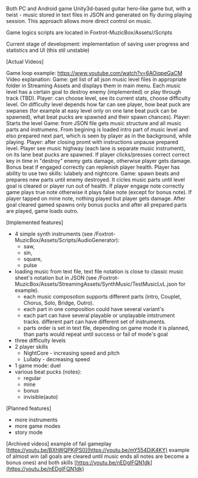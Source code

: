 Both PC and Android game Unity3d-based guitar hero-like game but, with a twist - music stored in text files in JSON and generated on fly during playing session. This approach allows more direct control on music.

Game logics scripts are located in Foxtrot-MuzicBox/Assets//Scripts

Current stage of development: implementation of saving user progress and statistics and UI (this stil unstable)

[Actual Videos]

Game loop example: https://www.youtube.com/watch?v=6AOiqpeGaCM
Video explanation:
Game: get list of all json music level files in appropriate folder in Streaming Assets and displays them in main menu. Each music level has a certain goal to destroy enemy (implemented) or play through track (TBD). 
Player: can choose level, see its current stats, choose difficulty level. On difficulty level depends how far can see player, how beat puck are swpanes (for example at easy level only on one lane beat puck can be spawned), what beat pucks are spawned and their spawn chances).
Player: Starts the level
Game: from JSON file gets music structure and all music parts and instrumens. From begining is loaded intro part of music level and elso prepared next part, which is seen by player as in the background, while playing.
Player: after closing promt with instructions unpause prepared level. Player see music highway (each lane is separate music instrument), on its lane beat pucks are spawned. If player clicks/presses correct correct key in time in "destroy" enemy gets damage, otherwise player gets damage. Bonus beat if engaged correctly can replenish player health. Player has ability to use two skills: lulabely and nightcore.
Game: spawn beats and prepares new parts until enemy destroyed. It cicles music parts until level goal is cleared or player run out of health. If player engage note correctly game plays true note otherwise it plays false note (except for bonus note). If player tapped on mine note, nothing played but player gets damage. After goal cleared gamed spawns only bonus pucks and after all prepared parts are played, game loads outro.


[Implemented features]
- 4 simple synth instruments (see /Foxtrot-MuzicBox/Assets/Scripts/AudioGenerator):
  - saw,
  - sin,
  - square,
  - pulse
- loading music from text file, text file notation is close to classic music sheet's notation but in JSON (see /Foxtrot-MuzicBox/Assets/StreamingAssets/SynthMusic/TestMusicLvL.json for example). 
  - each music composotion supports different parts (intro, Couplet, Chorus, Solo, Bridge, Outro).
  - each part in one composition could have several variant's
  - each part can have several playable or unplayable intstrument tracks. different part can have different set of instruments.
  - parts order is set in text file, depending on game mode it is planned, than parts would repeat until success or fail of mode's goal 
- three difficulty levels
- 2 player skills
  - NightCore - increasing speed and pitch
  - Lullaby - decreasing speed
- 1 game mode: duel
- various beat pucks (notes):
  - regular
  - mine
  - bonus
  - invisible(auto)
 
[Planned features]
- more instruments
- more game modes
- story mode


[Archived videos]
example of fail gameplay [https://youtu.be/BXhWQPKjPS0](https://youtu.be/mY554DiK4KY)
example of almost win (all goals are cleared until music ends all notes are become a bonus ones) and both skills [https://youtu.be/nEDgIFQN1dk](https://youtu.be/nEDgIFQN1dk)
